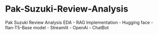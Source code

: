 # Pak-Suzuki-Review-Analysis
Pak Suzuki Review Analysis EDA - RAG Implementation - Hugging face - flan-T5-Base model - Streamlit - OpenAi - ChatBot
